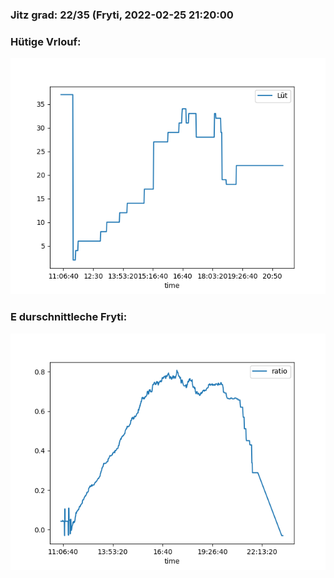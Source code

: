 ### Jitz grad: 22/35 (Fryti, 2022-02-25 21:20:00

### Hütige Vrlouf:
![Graph](Today.png)

### E durschnittleche Fryti:
![Graph](Fryti.png)